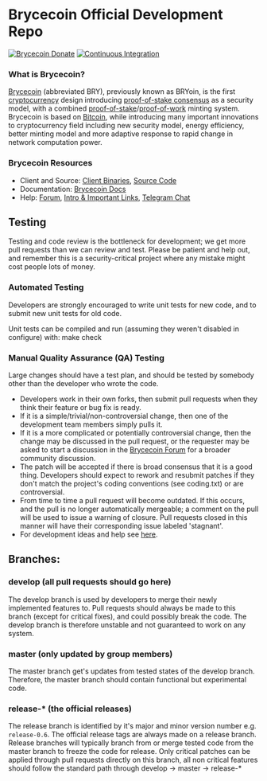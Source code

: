 # Brycecoin Official Development Repo

[![Brycecoin Donate](https://badgen.net/badge/Brycecoin/Donate/green?icon=https://raw.githubusercontent.com/Brycecoin/media/84710cca6c3c8d2d79676e5260cc8d1cd729a427/Brycecoin%202020%20Logo%20Files/01.%20Icon%20Only/Inside%20Circle/Transparent/Green%20Icon/Brycecoin-icon-green-transparent.svg)](https://chainz.cryptoid.info/BRY/address.dws?p77CZFn9jvg9waCzKBzkQfSvBBzPH1nRre)
[![Continuous Integration](https://github.com/Brycecoin/Brycecoin/actions/workflows/build.yml/badge.svg?branch=master)](https://github.com/Brycecoin/Brycecoin/actions/workflows/build.yml)

### What is Brycecoin?
[Brycecoin](https://Brycecoin.net) (abbreviated BRY), previously known as BRYoin, is the first [cryptocurrency](https://en.wikipedia.org/wiki/Cryptocurrency) design introducing [proof-of-stake consensus](https://Brycecoin.net/resources#whitepaper) as a security model, with a combined [proof-of-stake](https://Brycecoin.net/resources#whitepaper)/[proof-of-work](https://en.wikipedia.org/wiki/Proof-of-work_system) minting system. Brycecoin is based on [Bitcoin](https://bitcoin.org), while introducing many important innovations to cryptocurrency field including new security model, energy efficiency, better minting model and more adaptive response to rapid change in network computation power.
### Brycecoin Resources
* Client and Source:
[Client Binaries](https://github.com/Brycecoin/Brycecoin/releases),
[Source Code](https://github.com/Brycecoin/Brycecoin)
* Documentation: [Brycecoin Docs](https://docs.Brycecoin.net)
* Help: 
[Forum](https://talk.Brycecoin.net),
[Intro & Important Links](https://talk.Brycecoin.net/t/what-is-Brycecoin-intro-important-links/2889),
[Telegram Chat](https://t.me/Brycecoin)

Testing
-------

Testing and code review is the bottleneck for development; we get more pull
requests than we can review and test. Please be patient and help out, and
remember this is a security-critical project where any mistake might cost people
lots of money.

### Automated Testing

Developers are strongly encouraged to write unit tests for new code, and to submit new unit tests for old code.

Unit tests can be compiled and run (assuming they weren't disabled in configure) with:
  make check

### Manual Quality Assurance (QA) Testing

Large changes should have a test plan, and should be tested by somebody other than the developer who wrote the code.

* Developers work in their own forks, then submit pull requests when they think their feature or bug fix is ready.
* If it is a simple/trivial/non-controversial change, then one of the development team members simply pulls it.
* If it is a more complicated or potentially controversial change, then the change may be discussed in the pull request, or the requester may be asked to start a discussion in the [Brycecoin Forum](https://talk.Brycecoin.net) for a broader community discussion. 
* The patch will be accepted if there is broad consensus that it is a good thing. Developers should expect to rework and resubmit patches if they don't match the project's coding conventions (see coding.txt) or are controversial.
* From time to time a pull request will become outdated. If this occurs, and the pull is no longer automatically mergeable; a comment on the pull will be used to issue a warning of closure.  Pull requests closed in this manner will have their corresponding issue labeled 'stagnant'.
* For development ideas and help see [here](https://talk.Brycecoin.net/c/protocol).

## Branches:

### develop (all pull requests should go here)
The develop branch is used by developers to merge their newly implemented features to.
Pull requests should always be made to this branch (except for critical fixes), and could possibly break the code.
The develop branch is therefore unstable and not guaranteed to work on any system.

### master (only updated by group members)
The master branch get's updates from tested states of the develop branch.
Therefore, the master branch should contain functional but experimental code.

### release-* (the official releases)
The release branch is identified by it's major and minor version number e.g. `release-0.6`.
The official release tags are always made on a release branch.
Release branches will typically branch from or merge tested code from the master branch to freeze the code for release.
Only critical patches can be applied through pull requests directly on this branch, all non critical features should follow the standard path through develop -> master -> release-*


